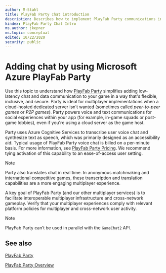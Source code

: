 ```yaml
---
author: M-Stahl
title: PlayFab Party chat introduction
description: Describes how to implement PlayFab Party communications in your games.
kindex: PlayFab Party Chat Intro
ms.author: jkepner
ms.topic: conceptual
edited: 10/22/2020
security: public
---
```


# Adding chat by using Microsoft Azure PlayFab Party

Use this topic to understand how [PlayFab Party](/gaming/playfab/features/multiplayer/networking/) simplifies adding low-latency chat and data communication to your game in a way that's flexible, inclusive, and secure. Party is ideal for multiplayer implementations when a cloud-hosted dedicated server isn’t wanted (sometimes called *peer-to-peer games* or *P2P games*). Party powers voice and text communications for social experiences within your app (for example, in-game squads or post-game lobbies), even if you're using a cloud server as the game host.

Party uses Azure Cognitive Services to transcribe user voice chat and synthesize text as speech, which was primarily designed as an accessibility aid. Typical usage of PlayFab Party voice chat is billed on a per-minute basis. For more information, see [PlayFab Party Pricing](/gaming/playfab/features/multiplayer/networking/pricing). We recommend tying activation of this capability to an ease-of-access user setting.
> [!NOTE]
> Party also translates chat in real time. In anonymous matchmaking and international competitive games, these transcription and translation capabilities are a more engaging multiplayer experience.

A key goal of PlayFab Party (and our other multiplayer services) is to facilitate interoperable multiplayer infrastructure and cross-network gameplay. Verify that your multiplayer experiences comply with relevant platform policies for multiplayer and cross-network user activity.
> [!NOTE]
> PlayFab Party can’t be used in parallel with the `GameChat2` API.


## See also

[PlayFab Party](../../networking/overviews/game-mesh/playfab-party-intro-networking.md)

[PlayFab Party Overview](/gaming/playfab/features/multiplayer/networking/)